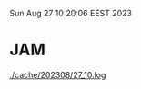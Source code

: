 Sun Aug 27 10:20:06 EEST 2023
# JAM
<a href='./cache/202308/27_10.log'>./cache/202308/27_10.log</a>
